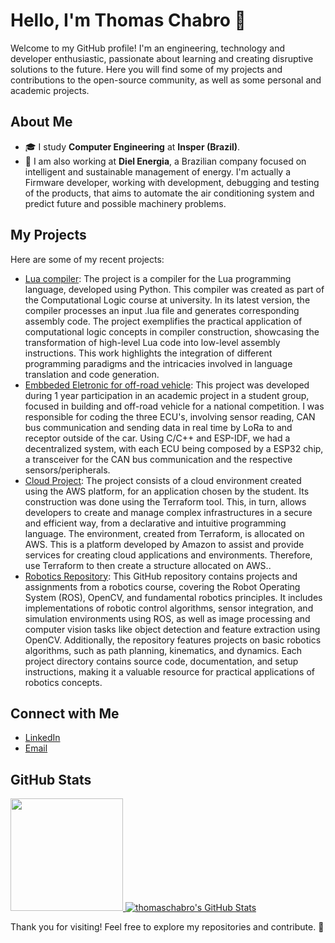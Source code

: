 # Hello, I'm Thomas Chabro 👋

Welcome to my GitHub profile! I'm an engineering, technology and developer enthusiastic, passionate about learning and creating disruptive solutions to the future. Here you will find some of my projects and contributions to the open-source community, as well as some personal and academic projects.

## About Me

- 🎓 I study **Computer Engineering** at **Insper (Brazil)**.
- 🔭 I am also working at **Diel Energia**, a Brazilian company focused on intelligent and sustainable management of energy. I'm actually a Firmware developer, working with development, debugging and testing of the products, that aims to automate the air conditioning system and predict future and possible machinery problems. 

## My Projects

Here are some of my recent projects:

- [Lua compiler](https://github.com/thomaschabro/logcomp-24.1): The project is a compiler for the Lua programming language, developed using Python. This compiler was created as part of the Computational Logic course at university. In its latest version, the compiler processes an input .lua file and generates corresponding assembly code. The project exemplifies the practical application of computational logic concepts in compiler construction, showcasing the transformation of high-level Lua code into low-level assembly instructions. This work highlights the integration of different programming paradigms and the intricacies involved in language translation and code generation.
- [Embbeded Eletronic for off-road vehicle](https://github.com/thomaschabro/FoxBaja-Eletronica-FX4.0): This project was developed during 1 year participation in an academic project in a student group, focused in building and off-road vehicle for a national competition. I was responsible for coding the three ECU's, involving sensor reading, CAN bus communication and sending data in real time by LoRa to and receptor outside of the car. Using C/C++ and ESP-IDF, we had a decentralized system, with each ECU being composed by a ESP32 chip, a transceiver for the CAN bus communication and the respective sensors/peripherals.
- [Cloud Project](https://github.com/thomaschabro/Projeto_Cloud): The project consists of a cloud environment created using the AWS platform, for an application chosen by the student. Its construction was done using the Terraform tool. This, in turn, allows developers to create and manage complex infrastructures in a secure and efficient way, from a declarative and intuitive programming language. The environment, created from Terraform, is allocated on AWS. This is a platform developed by Amazon to assist and provide services for creating cloud applications and environments. Therefore, use Terraform to then create a structure allocated on AWS..
- [Robotics Repository](https://github.com/thomaschabro/robot22.1.git): This GitHub repository contains projects and assignments from a robotics course, covering the Robot Operating System (ROS), OpenCV, and fundamental robotics principles. It includes implementations of robotic control algorithms, sensor integration, and simulation environments using ROS, as well as image processing and computer vision tasks like object detection and feature extraction using OpenCV. Additionally, the repository features projects on basic robotics algorithms, such as path planning, kinematics, and dynamics. Each project directory contains source code, documentation, and setup instructions, making it a valuable resource for practical applications of robotics concepts.

## Connect with Me

- [LinkedIn](https://www.linkedin.com/in/thomas-chabro/)
- [Email](mailto:tcchabro@gmail.com)

## GitHub Stats

<div>
<a href="https://github.com/seu-usuário-aqui">
<img loading="lazy" height="180em" src="https://github-readme-stats.vercel.app/api/top-langs/?username=thomaschabro&layout=compact&langs_count=7&theme=dracula"/>
<a href="https://awesome-github-stats.azurewebsites.net/index.html??cardType=level-alternate&theme=dark&preferLogin=false">    <img  alt="thomaschabro's GitHub Stats" src="https://awesome-github-stats.azurewebsites.net/user-stats/thomaschabro?cardType=level-alternate&theme=dark&preferLogin=false" />  </a>
</div>

Thank you for visiting! Feel free to explore my repositories and contribute. 🚀
